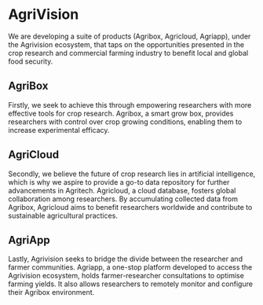 # AgriVision

We are developing a suite of products (Agribox, Agricloud, Agriapp), under the Agrivision ecosystem, that taps on the opportunities presented in the crop research and commercial farming industry to benefit local and global food security.

## AgriBox
Firstly, we seek to achieve this through empowering researchers with more effective tools for crop research. Agribox, a smart grow box, provides researchers with control over crop growing conditions, enabling them to increase experimental efficacy.

## AgriCloud
Secondly, we believe the future of crop research lies in artificial intelligence, which is why we aspire to provide a go-to data repository for further advancements in Agritech. Agricloud, a cloud database, fosters global collaboration among researchers. By accumulating collected data from Agribox, Agricloud aims to benefit researchers worldwide and contribute to sustainable agricultural practices.

## AgriApp
Lastly, Agrivision seeks to bridge the divide between the researcher and farmer communities. Agriapp, a one-stop platform developed to access the Agrivision ecosystem, holds farmer-researcher consultations to optimise farming yields. It also
allows researchers to remotely monitor and configure their Agribox environment.
